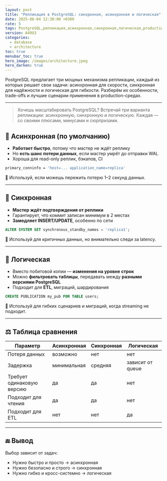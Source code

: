 ```yaml
---
layout: post
title: "Репликация в PostgreSQL: синхронная, асинхронная и логическая"
date: 2025-06-04 12:30:00 +0300
rate: 5
tags: PostgreSQL,репликация,асинхронная,синхронная,логическая,production
version: A49X3
categories:
  - database
  - architecture
toc: true
menubar_toc: true
hero_image: /images/architecture.jpeg
hero_darken: true
---
```

PostgreSQL предлагает три мощных механизма репликации, каждый из которых решает свои задачи: асинхронная для скорости, синхронная для надёжности и логическая для гибкости. Разберём их особенности, trade-offs и лучшие сценарии применения в production-средах.

---
> Хочешь масштабировать PostgreSQL? Встречай три варианта репликации: асинхронную, синхронную и логическую. Каждая — со своими плюсами, минусами и сюрпризами.

## 🔁 Асинхронная (по умолчанию)

- **Работает быстро**, потому что мастер не ждёт реплику
- Но **есть шанс потери данных**, если мастер умрёт до отправки WAL
- Хороша для read-only реплик, бэкапов, CI

```bash
primary_conninfo = 'host=... application_name=replica'
````

📌 Используй, если можешь пережить потерю 1–2 секунд данных.

---

## 🧷 Синхронная

* **Мастер ждёт подтверждения от реплики**
* Гарантирует, что коммит записан минимум в 2 местах
* **Замедляет INSERT/UPDATE**, особенно по сети

```sql
ALTER SYSTEM SET synchronous_standby_names = 'replica1';
```

📌 Используй для критичных данных, но внимательно следи за latency.

---

## 🧬 Логическая

* Вместо побитовой копии — **изменения на уровне строк**
* Можно **фильтровать таблицы**, передавать между **разными версиями PostgreSQL**
* Подходит для **ETL**, миграций, шардирования

```sql
CREATE PUBLICATION my_pub FOR TABLE users;
```

📌 Используй для гибких сценариев и миграций, когда streaming не подходит.

---

## ⚖️ Таблица сравнения

| Параметр                  | Асинхронная | Синхронная | Логическая       |
| ------------------------- | ----------- | ---------- | ---------------- |
| Потеря данных             | возможно    | нет        | нет              |
| Задержка                  | минимальная | средняя    | зависит от queue |
| Требует одинаковую версию | да          | да         | нет              |
| Подходит для чтения       | да          | да         | нет              |
| Подходит для ETL          | нет         | нет        | да               |

---

## 🔚 Вывод

Выбор зависит от задач:

* Нужно быстро и просто → асинхронная
* Нужно безопасно и строго → синхронная
* Нужно гибко и кросс-системно → логическая
